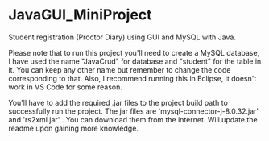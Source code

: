 # JavaGUI_MiniProject
Student registration (Proctor Diary) using GUI and MySQL with  Java.

Please note that to run this project you'll need to create a MySQL database, I have used the name "JavaCrud" for database and "student" for the table in it. 
You can keep any other name but remember to change the code corresponding to that.
Also, I recommend running this in Eclipse, it doesn't work in VS Code for some reason.

You'll have to add the required .jar files to the project build path to successfully run the project.
The jar files are 'mysql-connector-j-8.0.32.jar' and 'rs2xml.jar' . You can download them from the internet.
Will update the readme upon gaining more knowledge.
